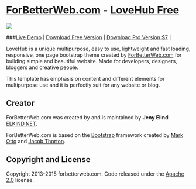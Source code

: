 # [ForBetterWeb.com](http://forbetterweb.com/) - [LoveHub Free](http://forbetterweb.com/)

<img src="http://elkindnet.github.io/forbetterweb-lovehub-free/img/screenshot.jpg">

###[Live Demo](http://elkindnet.github.io/forbetterweb-lovehub-free/) | [Download Free Version](https://github.com/elkindnet/forbetterweb-lovehub-free/archive/gh-pages.zip) | [Download Pro Version $7](https://wrapbootstrap.com/theme/lovehub-multipurpose-non-profit-theme-WB0T1J69J) |

LoveHub is a unique multipurpose, easy to use, lightweight and fast loading, responsive, one page bootstrap theme  created by [ForBetterWeb.com](http://forbetterweb.com/) for building simple and beautiful website. Made for developers, designers, bloggers and creative people.

This template has emphasis on content and different elements for multipurpose use and it is perfectly suit for any website or blog.

## Creator

ForBetterWeb.com was created by and is maintained by **Jeny Elind** [ELKIND.NET](http://elkind.net/).

ForBetterWeb.com is based on the [Bootstrap](http://getbootstrap.com/) framework created by [Mark Otto](https://twitter.com/mdo) and [Jacob Thorton](https://twitter.com/fat).

## Copyright and License

Copyright 2013-2015 forbetterweb.com. Code released under the [Apache 2.0](http://elkindnet.github.io/forbetterweb-lovehub-free/LICENSE.txt) license.